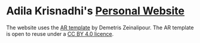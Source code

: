 # Adila Krisnadhi's [Personal Website](https://krisnadhi.github.io)

The website uses the [AR template](https://github.com/dmsl/academic-responsive-template) by Demetris Zeinalipour. 
The AR template is open to reuse under a [CC BY 4.0 licence](http://creativecommons.org/licenses/by/4.0/legalcode).